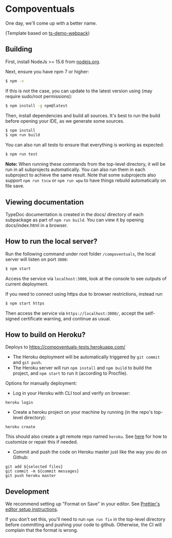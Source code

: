 # Compoventuals

One day, we'll come up with a better name.

(Template based on [ts-demo-webpack](https://github.com/rauschma/ts-demo-webpack))

## Building

First, install NodeJs >= 15.6 from [nodejs.org](nodejs.org).

Next, ensure you have npm 7 or higher:

```bash
$ npm -v
```

If this is not the case, you can update to the latest version using (may require sudo/root permissions):

```bash
$ npm install -g npm@latest
```

Then, install dependencies and build all sources.
It's best to run the build before opening your IDE, as we generate some sources.

```bash
$ npm install
$ npm run build
```

You can also run all tests to ensure that everything is working as expected:

```bash
$ npm run test
```

**Note:**
When running these commands from the top-level directory, it will be run in all subprojects automatically.
You can also run them in each subproject to achieve the same result.
Note that some subprojects also support `npm run tscw` or `npm run wpw` to have things rebuild automatically on file save.

## Viewing documentation

TypeDoc documentation is created in the docs/ directory of each subpackage as part of `npm run build`. You can view it by opening docs/index.html in a browser.

## How to run the local server?

Run the following command under root folder `/compoventuals`, the local server will listen on port `3000`:

```bash
$ npm start
```

Access the service via `localhost:3000`, look at the console to see outputs of current deployment.

If you need to connect using https due to browser restrictions, instead run

```bash
$ npm start https
```

Then access the service via `https://localhost:3000/`, accept the self-signed certificate warning, and continue as usual.

## How to build on Heroku?

Deploys to https://compoventuals-tests.herokuapp.com/

- The Heroku deployment will be automatically triggered by `git commit` and `git push`.
- The Heroku server will run `npm install` and `npm build` to build the project, and `npm start` to run it (according to Procfile).

Options for manually deployment:

- Log in your Heroku with CLI tool and verify on browser:

```
heroku login
```

- Create a heroku project on your machine by running (in the repo's top-level directory):

```
heroku create
```

This should also create a git remote repo named `heroku`. See [here](https://devcenter.heroku.com/articles/git#creating-a-heroku-remote) for how to customize or repair this if needed.

- Commit and push the code on Heroku master just like the way you do on Github:

```
git add ${selected files}
git commit -m ${commit messages}
git push heroku master
```

## Development

We recommend setting up "Format on Save" in your editor.
See [Prettier's editor setup instructions](https://prettier.io/docs/en/editors.html).

If you don't set this, you'll need to run `npm run fix` in the top-level directory before committing and pushing your code to github. Otherwise, the CI will complain that the format is wrong.
